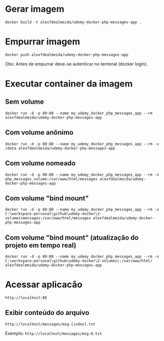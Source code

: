 # Gerar imagem
`docker build -t alexfdealmeida/udemy-docker-php-messages-app .`

# Empurrar imagem
`docker push alexfdealmeida/udemy-docker-php-messages-app`

Obs: Antes de empurrar deve-se autenticar no terminal (docker login).

# Executar container da imagem
## Sem volume
`docker run -d -p 80:80 --name my_udemy_docker_php_messages_app --rm alexfdealmeida/udemy-docker-php-messages-app`

## Com volume anônimo
`docker run -d -p 80:80 --name my_udemy_docker_php_messages_app --rm -v /data alexfdealmeida/udemy-docker-php-messages-app`

## Com volume nomeado
`docker run -d -p 80:80 --name my_udemy_docker_php_messages_app --rm -v php_messages_volume:/var/www/html/messages alexfdealmeida/udemy-docker-php-messages-app`

## Com volume "bind mount"
`docker run -d -p 80:80 --name my_udemy_docker_php_messages_app --rm -v C:\workspace-personal\github\udemy-docker\2-volumes\messages:/var/www/html/messages alexfdealmeida/udemy-docker-php-messages-app`

## Com volume "bind mount" (atualização do projeto em tempo real)
`docker run -d -p 80:80 --name my_udemy_docker_php_messages_app --rm -v C:\workspace-personal\github\udemy-docker\2-volumes\:/var/www/html/ alexfdealmeida/udemy-docker-php-messages-app`

# Acessar aplicacão
`http://localhost:80`

## Exibir conteúdo do arquivo
`http://localhost/messages/msg-[index].txt`

Exemplo: `http://localhost/messages/msg-0.txt`